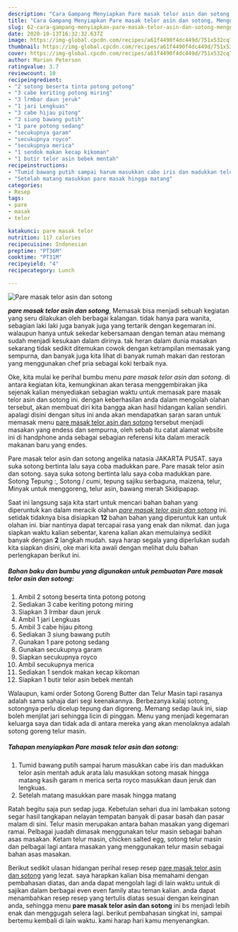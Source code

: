 ```yaml
---
description: "Cara Gampang Menyiapkan Pare masak telor asin dan sotong, Menggugah Selera"
title: "Cara Gampang Menyiapkan Pare masak telor asin dan sotong, Menggugah Selera"
slug: 62-cara-gampang-menyiapkan-pare-masak-telor-asin-dan-sotong-menggugah-selera
date: 2020-10-13T16:32:32.637Z
image: https://img-global.cpcdn.com/recipes/a61f4490f4dc449d/751x532cq70/pare-masak-telor-asin-dan-sotong-foto-resep-utama.jpg
thumbnail: https://img-global.cpcdn.com/recipes/a61f4490f4dc449d/751x532cq70/pare-masak-telor-asin-dan-sotong-foto-resep-utama.jpg
cover: https://img-global.cpcdn.com/recipes/a61f4490f4dc449d/751x532cq70/pare-masak-telor-asin-dan-sotong-foto-resep-utama.jpg
author: Marion Peterson
ratingvalue: 3.7
reviewcount: 10
recipeingredient:
- "2 sotong beserta tinta potong potong"
- "3 cabe keriting potong miring"
- "3 lrmbar daun jeruk"
- "1 jari Lengkuas"
- "3 cabe hijau pitong"
- "3 siung bawang putih"
- "1 pare potong sedang"
- "secukupnya garam"
- "secukupnya royco"
- "secukupnya merica"
- "1 sendok makan kecap kikoman"
- "1 butir telor asin bebek mentah"
recipeinstructions:
- "Tumid bawang putih sampai harum masukkan cabe iris dan madukkan telor asin mentah aduk arata lalu masukkan sotong masak hingga matang kasih garam n merica serta royco masukkan daun jeruk dan lengkuas."
- "Setelah matang masukkan pare masak hingga matang"
categories:
- Resep
tags:
- pare
- masak
- telor

katakunci: pare masak telor 
nutrition: 117 calories
recipecuisine: Indonesian
preptime: "PT36M"
cooktime: "PT31M"
recipeyield: "4"
recipecategory: Lunch

---
```



![Pare masak telor asin dan sotong](https://img-global.cpcdn.com/recipes/a61f4490f4dc449d/751x532cq70/pare-masak-telor-asin-dan-sotong-foto-resep-utama.jpg)

<b><i>pare masak telor asin dan sotong</i></b>, Memasak bisa menjadi sebuah kegiatan yang seru dilakukan oleh berbagai kalangan. tidak hanya para wanita, sebagian laki laki juga banyak juga yang tertarik dengan kegemaran ini. walaupun hanya untuk sekedar kebersamaan dengan teman atau memang sudah menjadi kesukaan dalam dirinya. tak heran dalam dunia masakan sekarang tidak sedikit ditemukan cowok dengan ketrampilan memasak yang sempurna, dan banyak juga kita lihat di banyak rumah makan dan restoran yang menggunakan chef pria sebagai koki terbaik nya.

Oke, kita mulai ke perihal bumbu menu <i>pare masak telor asin dan sotong</i>. di antara kegiatan kita, kemungkinan akan terasa menggembirakan jika sejenak kalian menyediakan sebagian waktu untuk memasak pare masak telor asin dan sotong ini. dengan keberhasilan anda dalam mengolah olahan tersebut, akan membuat diri kita bangga akan hasil hidangan kalian sendiri. apalagi disini dengan situs ini anda akan mendapatkan saran saran untuk memasak menu <u>pare masak telor asin dan sotong</u> tersebut menjadi masakan yang endess dan sempurna, oleh sebab itu catat alamat website ini di handphone anda sebagai sebagian referensi kita dalam meracik makanan baru yang endes.

Pare masak telor asin dan sotong angelika natasia JAKARTA PUSAT. saya suka sotong bertinta lalu saya coba madukkan pare. Pare masak telor asin dan sotong. saya suka sotong bertinta lalu saya coba madukkan pare. Sotong Tepung :, Sotong / cumi, tepung sajiku serbaguna, maizena, telur, Minyak untuk menggoreng, telur asin, bawang merah Skidipapap.


Saat ini langsung saja kita start untuk mencari bahan bahan yang diperuntuk kan dalam meracik olahan <u><i>pare masak telor asin dan sotong</i></u> ini. setidak tidaknya bisa disiapkan <b>12</b> bahan bahan yang diperuntuk kan untuk olahan ini. biar nantinya dapat tercapai rasa yang enak dan nikmat. dan juga siapkan waktu kalian sebentar, karena kalian akan memulainya sedikit banyak dengan <b>2</b> langkah mudah. saya harap segala yang diperlukan sudah kita siapkan disini, oke mari kita awali dengan melihat dulu bahan perlengkapan berikut ini.

<!--inarticleads1-->

##### Bahan baku dan bumbu yang digunakan untuk pembuatan Pare masak telor asin dan sotong:

1. Ambil 2 sotong beserta tinta potong potong
1. Sediakan 3 cabe keriting potong miring
1. Siapkan 3 lrmbar daun jeruk
1. Ambil 1 jari Lengkuas
1. Ambil 3 cabe hijau pitong
1. Sediakan 3 siung bawang putih
1. Gunakan 1 pare potong sedang
1. Gunakan secukupnya garam
1. Siapkan secukupnya royco
1. Ambil secukupnya merica
1. Sediakan 1 sendok makan kecap kikoman
1. Siapkan 1 butir telor asin bebek mentah


Walaupun, kami order Sotong Goreng Butter dan Telur Masin tapi rasanya adalah sama sahaja dari segi keenakannya. Berbezanya kalaj sotong, sotongnya perlu dicelup tepung dan digoreng. Memang sedap lauk ini, siap boleh menjilat jari sehingga licin di pinggan. Menu yang menjadi kegemaran keluarga saya dan tidak ada di antara mereka yang akan menolaknya adalah sotong goreng telur masin. 

<!--inarticleads2-->

##### Tahapan menyiapkan Pare masak telor asin dan sotong:

1. Tumid bawang putih sampai harum masukkan cabe iris dan madukkan telor asin mentah aduk arata lalu masukkan sotong masak hingga matang kasih garam n merica serta royco masukkan daun jeruk dan lengkuas.
1. Setelah matang masukkan pare masak hingga matang


Ratah begitu saja pun sedap juga. Kebetulan sehari dua ini lambakan sotong segar hasil tangkapan nelayan tempatan banyak di pasar basah dan pasar malam di sini. Telur masin merupakan antara bahan masakan yang digemari ramai. Pelbagai juadah dimasak menggunakan telur masin sebagai bahan asas masakan. Ketam telur masin, chicken salted egg, sotong telur masin dan pelbagai lagi antara masakan yang menggunakan telur masin sebagai bahan asas masakan. 

Berikut sedikit ulasan hidangan perihal resep resep <u>pare masak telor asin dan sotong</u> yang lezat. saya harapkan kalian bisa memahami dengan pembahasan diatas, dan anda dapat mengolah lagi di lain waktu untuk di sajikan dalam berbagai even even family atau teman kalian. anda dapat menambahkan resep resep yang tertulis diatas sesuai dengan keinginan anda, sehingga menu <b>pare masak telor asin dan sotong</b> ini bs menjadi lebih enak dan menggugah selera lagi. berikut pembahasan singkat ini, sampai bertemu kembali di lain waktu. kami harap hari kamu menyenangkan.
